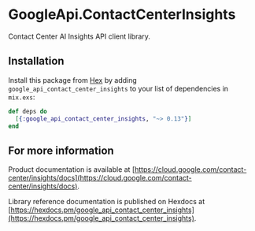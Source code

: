 # GoogleApi.ContactCenterInsights

Contact Center AI Insights API client library.



## Installation

Install this package from [Hex](https://hex.pm) by adding
`google_api_contact_center_insights` to your list of dependencies in `mix.exs`:

```elixir
def deps do
  [{:google_api_contact_center_insights, "~> 0.13"}]
end
```

## For more information

Product documentation is available at [https://cloud.google.com/contact-center/insights/docs](https://cloud.google.com/contact-center/insights/docs).

Library reference documentation is published on Hexdocs at
[https://hexdocs.pm/google_api_contact_center_insights](https://hexdocs.pm/google_api_contact_center_insights).
